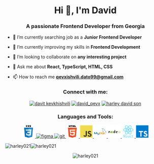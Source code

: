 <h1 align="center">Hi 👋, I'm David</h1>
<h3 align="center">A passionate Frontend Developer from Georgia</h3>

- 🔭 I’m currently searching job as a **Junior Frontend Developer**

- 🌱 I’m currently improving my skills in **Frontend Development**

- 👯 I’m looking to collaborate on **any interesting project**

- 💬 Ask me about **React, TypeScript, HTML, CSS**

- 📫 How to reach me **qevxishvili.dato99@gmail.com**

<h3 align="center">Connect with me:</h3>
<p align="center">
<a href="https://www.linkedin.com/in/davit-kevkhishvili-780a62200/" target="blank"><img align="center" src="https://raw.githubusercontent.com/rahuldkjain/github-profile-readme-generator/master/src/images/icons/Social/linked-in-alt.svg" alt="davit kevkhishvili" height="30" width="40" /></a>
<a href="https://instagram.com/david_qevx" target="blank"><img align="center" src="https://raw.githubusercontent.com/rahuldkjain/github-profile-readme-generator/master/src/images/icons/Social/instagram.svg" alt="david_qevx" height="30" width="40" /></a>
<a href="https://www.facebook.com/dato.miqelashvili.1" target="blank"><img align="center" src="https://raw.githubusercontent.com/rahuldkjain/github-profile-readme-generator/master/src/images/icons/Social/facebook.svg" alt="harley david son" height="30" width="40" /></a>
</p>

<h3 align="center">Languages and Tools:</h3>
<p align="center"> <a href="https://www.w3schools.com/css/" target="_blank" rel="noreferrer"> <img src="https://raw.githubusercontent.com/devicons/devicon/master/icons/css3/css3-original-wordmark.svg" alt="css3" width="40" height="40"/> </a> <a href="https://www.figma.com/" target="_blank" rel="noreferrer"> <img src="https://www.vectorlogo.zone/logos/figma/figma-icon.svg" alt="figma" width="40" height="40"/> </a> <a href="https://git-scm.com/" target="_blank" rel="noreferrer"> <img src="https://www.vectorlogo.zone/logos/git-scm/git-scm-icon.svg" alt="git" width="40" height="40"/> </a> <a href="https://www.w3.org/html/" target="_blank" rel="noreferrer"> <img src="https://raw.githubusercontent.com/devicons/devicon/master/icons/html5/html5-original-wordmark.svg" alt="html5" width="40" height="40"/> </a> <a href="https://developer.mozilla.org/en-US/docs/Web/JavaScript" target="_blank" rel="noreferrer"> <img src="https://raw.githubusercontent.com/devicons/devicon/master/icons/javascript/javascript-original.svg" alt="javascript" width="40" height="40"/> </a> <a href="https://www.mysql.com/" target="_blank" rel="noreferrer"> <img src="https://raw.githubusercontent.com/devicons/devicon/master/icons/mysql/mysql-original-wordmark.svg" alt="mysql" width="40" height="40"/> </a> <a href="https://nodejs.org" target="_blank" rel="noreferrer"> <img src="https://raw.githubusercontent.com/devicons/devicon/master/icons/nodejs/nodejs-original-wordmark.svg" alt="nodejs" width="40" height="40"/> </a> <a href="https://reactjs.org/" target="_blank" rel="noreferrer"> <img src="https://raw.githubusercontent.com/devicons/devicon/master/icons/react/react-original-wordmark.svg" alt="react" width="40" height="40"/> </a> <a href="https://www.typescriptlang.org/" target="_blank" rel="noreferrer"> <img src="https://raw.githubusercontent.com/devicons/devicon/master/icons/typescript/typescript-original.svg" alt="typescript" width="40" height="40"/> </a> </p>


<p ><img  width="49.5%" src="https://github-readme-streak-stats.herokuapp.com/?user=harley021&" alt="harley021" /><img height="192px" width="49.5%" src="https://github-readme-stats.vercel.app/api?username=harley021&show_icons=true&locale=en" alt="harley021" /></p>


<p align="center"><img  src="https://github-readme-stats.vercel.app/api/top-langs?username=harley021&show_icons=true&locale=en&layout=compact" alt="harley021" /></p>
